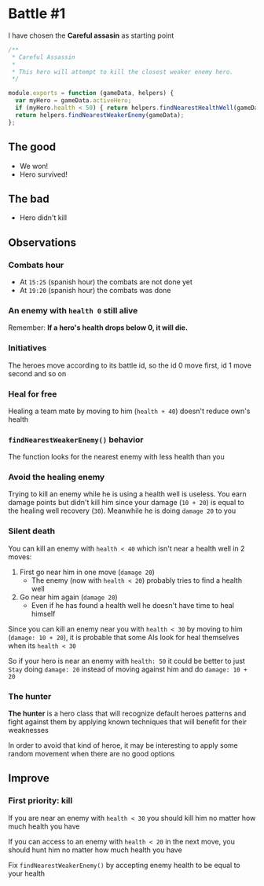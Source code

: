 Battle #1
=========

I have chosen the **Careful assasin** as starting point

```js
/**
 * Careful Assassin
 * 
 * This hero will attempt to kill the closest weaker enemy hero.
 */

module.exports = function (gameData, helpers) {
  var myHero = gameData.activeHero;
  if (myHero.health < 50) { return helpers.findNearestHealthWell(gameData); }
  return helpers.findNearestWeakerEnemy(gameData);
};
```

The good
--------

*   We won!
*   Hero survived!

The bad
-------

*   Hero didn't kill

Observations
------------

### Combats hour

*   At `15:25` (spanish hour) the combats are not done yet
*   At `19:20` (spanish hour) the combats was done

### An enemy with `health 0` still alive

Remember: **If a hero's health drops below 0, it will die.**

### Initiatives

The heroes move according to its battle id, so the id 0 move first, id 1 move second and so on

### Heal for free

Healing a team mate by moving to him (`health + 40`) doesn't reduce own's health

### `findNearestWeakerEnemy()` behavior

The function looks for the nearest enemy with less health than you

### Avoid the healing enemy

Trying to kill an enemy while he is using a health well is useless. You earn damage points but didn't kill him since
your damage (`10 + 20`) is equal to the healing well recovery (`30`). Meanwhile he is doing `damage 20` to you

### Silent death

You can kill an enemy with `health < 40` which isn't near a health well in 2 moves:

1.  First go near him in one move (`damage 20`)
    *   The enemy (now with `health < 20`) probably tries to find a health well
2.  Go near him again (`damage 20`)
    *   Even if he has found a health well he doesn't have time to heal himself

Since you can kill an enemy near you with `health < 30` by moving to him (`damage: 10 + 20`), it is probable that some 
AIs look for heal themselves when its `health < 30`

So if your hero is near an enemy with `health: 50` it could be better to just `Stay` doing `damage: 20` instead of
moving against him and do `damage: 10 + 20`

### The hunter

**The hunter** is a hero class that will recognize default heroes patterns and fight against them by applying known
techniques that will benefit for their weaknesses

In order to avoid that kind of heroe, it may be interesting to apply some random movement when there are no good options

Improve
-------

### First priority: kill

If you are near an enemy with `health < 30` you should kill him no matter how much health you have

If you can access to an enemy with `health < 20` in the next move, you should hunt him no matter how much health
you have

Fix `findNearestWeakerEnemy()` by accepting enemy health to be equal to your health
